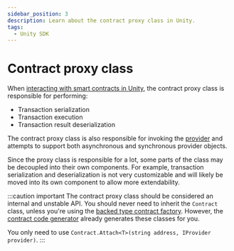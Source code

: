 ```yaml
---
sidebar_position: 3
description: Learn about the contract proxy class in Unity.
tags:
  - Unity SDK
---
```


# Contract proxy class

When [interacting with smart contracts in Unity](index.md), the contract proxy class is responsible
for performing:

- Transaction serialization
- Transaction execution
- Transaction result deserialization

The contract proxy class is also responsible for invoking the [provider](contract-provider.md) and attempts
to support both asynchronous and synchronous provider objects.

Since the proxy class is responsible for a lot, some parts of the class may be decoupled into their
own components.
For example, transaction serialization and deserialization is not very customizable and will likely
be moved into its own component to allow more extendability.

:::caution important
The contract proxy class should be considered an internal and unstable API.
You should never need to inherit the `Contract` class, unless you're using the
[backed type contract factory](contract-factory.md#backed-type-contract-factory).
However, the [contract code generator](index.md#generate-contract-code) already generates these
classes for you.

You only need to use `Contract.Attach<T>(string address, IProvider provider)`.
:::
